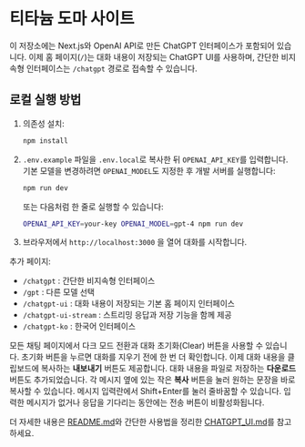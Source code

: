 # 티타늄 도마 사이트

이 저장소에는 Next.js와 OpenAI API로 만든 ChatGPT 인터페이스가 포함되어 있습니다. 이제 홈 페이지(`/`)는 대화 내용이 저장되는 ChatGPT UI를 사용하며, 간단한 비지속형 인터페이스는 `/chatgpt` 경로로 접속할 수 있습니다.

## 로컬 실행 방법

1. 의존성 설치:
   ```bash
   npm install
   ```
2. `.env.example` 파일을 `.env.local`로 복사한 뒤 `OPENAI_API_KEY`를 입력합니다.
   기본 모델을 변경하려면 `OPENAI_MODEL`도 지정한 후 개발 서버를 실행합니다:
   ```bash
   npm run dev
   ```
   또는 다음처럼 한 줄로 실행할 수 있습니다:
   ```bash
   OPENAI_API_KEY=your-key OPENAI_MODEL=gpt-4 npm run dev
   ```
3. 브라우저에서 `http://localhost:3000` 을 열어 대화를 시작합니다.

추가 페이지:
- `/chatgpt` : 간단한 비지속형 인터페이스
- `/gpt` : 다른 모델 선택
- `/chatgpt-ui` : 대화 내용이 저장되는 기본 홈 페이지 인터페이스
- `/chatgpt-ui-stream` : 스트리밍 응답과 저장 기능을 함께 제공
- `/chatgpt-ko` : 한국어 인터페이스

모든 채팅 페이지에서 다크 모드 전환과 대화 초기화(Clear) 버튼을 사용할 수 있습니다. 초기화 버튼을 누르면 대화를 지우기 전에 한 번 더 확인합니다.
이제 대화 내용을 클립보드에 복사하는 **내보내기** 버튼도 제공합니다.
대화 내용을 파일로 저장하는 **다운로드** 버튼도 추가되었습니다.
각 메시지 옆에 있는 작은 **복사** 버튼을 눌러 원하는 문장을 바로 복사할 수 있습니다.
메시지 입력란에서 Shift+Enter를 눌러 줄바꿈할 수 있습니다.
입력한 메시지가 없거나 응답을 기다리는 동안에는 전송 버튼이 비활성화됩니다.

더 자세한 내용은 [README.md](./README.md)와 간단한 사용법을 정리한
[CHATGPT_UI.md](./CHATGPT_UI.md)를 참고하세요.
